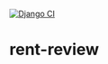 [![Django CI](https://github.com/ChicoState/rent-review/actions/workflows/django.yml/badge.svg)](https://github.com/ChicoState/rent-review/actions/workflows/django.yml)
# rent-review
